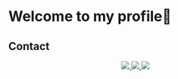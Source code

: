 # Welcome to my profile👋
## Contact
<p align="center">
  <a href="https://discord.com/users/373731784711471104">
    <img src="https://skillicons.dev/icons?i=discord" />
   <a href="https://www.instagram.com/onosannnnt/">
    <img src="https://skillicons.dev/icons?i=instagram"/>
      <a href="https://twitter.com/onosannnnt">
    <img src="https://skillicons.dev/icons?i=twitter" />
  </a>
</p>















<!--
**Oceannnx/Oceannnx** is a ✨ _special_ ✨ repository because its `README.md` (this file) appears on your GitHub profile.

Here are some ideas to get you started:

- 🔭 I’m currently working on ...
- 🌱 I’m currently learning ...
- 👯 I’m looking to collaborate on ...
- 🤔 I’m looking for help with ...
- 💬 Ask me about ...
- 📫 How to reach me: ...
- 😄 Pronouns: ...
- ⚡ Fun fact: ...
-->

